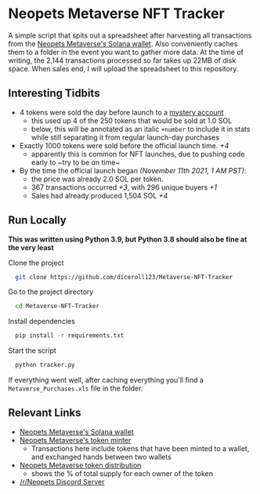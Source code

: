 
# Neopets Metaverse NFT Tracker

A simple script that spits out a spreadsheet after harvesting all transactions from the [Neopets Metaverse's Solana wallet](https://explorer.solana.com/address/Fwdp7bSAA1G4EsDn6DCkAuKSBRAJp7BjHutQptzQtzUG). Also conveniently caches them to a folder in the event you want to gather more data. At the time of writing, the 2,144 transactions processed so far takes up 22MB of disk space. When sales end, I will upload the spreadsheet to this repository.


## Interesting Tidbits

- 4 tokens were sold the day before launch to a [mystery account](7NnczUGzrxF2yeswUyKSYbKLjihxo7Nt5xP9syir3M13)
  - this used up 4 of the 250 tokens that would be sold at 1.0 SOL
  - below, this will be annotated as an italic `+number` to include it in stats while still separating it from regular launch-day purchases
- Exactly 1000 tokens were sold before the official launch time. *+4*
  - apparently this is common for NFT launches, due to pushing code early to \~try to be on time\~
- By the time the official launch began *(November 11th 2021, 1 AM PST)*:
  - the price was already 2.0 SOL per token.
  - 367 transactions occurred *+3*, with 296 unique buyers *+1*
  - Sales had already produced 1,504 SOL *+4*

## Run Locally

**This was written using Python 3.9, but Python 3.8 should also be fine at the very least**

Clone the project

```bash
  git clone https://github.com/diceroll123/Metaverse-NFT-Tracker
```

Go to the project directory

```bash
  cd Metaverse-NFT-Tracker
```

Install dependencies

```bash
  pip install -r requirements.txt
```

Start the script

```bash
  python tracker.py
```

If everything went well, after caching everything you'll find a `Metaverse_Purchases.xls` file in the folder.
## Relevant Links
 - [Neopets Metaverse's Solana wallet](https://explorer.solana.com/address/Fwdp7bSAA1G4EsDn6DCkAuKSBRAJp7BjHutQptzQtzUG)
 - [Neopets Metaverse's token minter](https://explorer.solana.com/address/HFuM3DaXBRN7zxDmgAX8KZeyh3MnMSCHYTXKHnVjLnGs)
    - Transactions here include tokens that have been minted to a wallet, and exchanged hands between two wallets
 - [Neopets Metaverse token distribution](https://explorer.solana.com/address/HFuM3DaXBRN7zxDmgAX8KZeyh3MnMSCHYTXKHnVjLnGs/largest)
    - shows the % of total supply for each owner of the token
- [/r/Neopets Discord Server](https://discord.gg/neopets)
